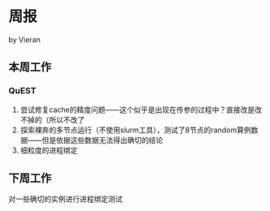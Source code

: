 # 周报

by Vieran

## 本周工作

### QuEST

1. 尝试修复cache的精度问题——这个似乎是出现在传参的过程中？直接改是改不掉的（所以不改了
2. 探索裸奔的多节点运行（不使用slurm工具），测试了8节点的random算例数据——但是依据这些数据无法得出确切的结论
3. 细粒度的进程绑定



## 下周工作

对一些确切的实例进行进程绑定测试